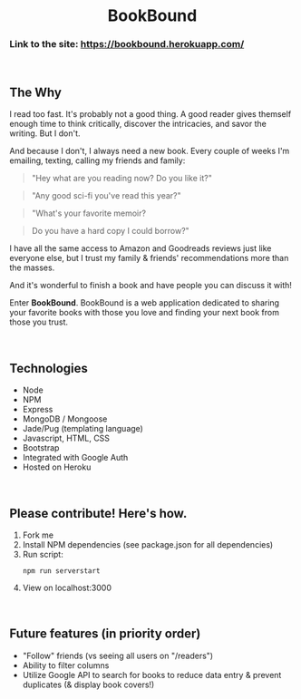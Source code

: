 <h1 align="center">BookBound</h1>

### Link to the site: https://bookbound.herokuapp.com/

<br>

## The Why

I read too fast. It's probably not a good thing. A good reader gives themself enough time to think critically, discover the intricacies, and savor the writing. But I don't.

And because I don't, I always need a new book. Every couple of weeks I'm emailing, texting, calling my friends and family:

> "Hey what are you reading now? Do you like it?"

> "Any good sci-fi you've read this year?"

> "What's your favorite memoir?

> Do you have a hard copy I could borrow?"

I have all the same access to Amazon and Goodreads reviews just like everyone else, but I trust my family & friends' recommendations more than the masses. 

And it's wonderful to finish a book and have people you can discuss it with!

Enter <b>BookBound</b>. BookBound is a web application dedicated to sharing your favorite books with those you love and finding your next book from those you trust.

<br>

## Technologies
<ul>
  <li>Node</li>
  <li>NPM</li>
  <li>Express</li>
  <li>MongoDB / Mongoose</li>
  <li>Jade/Pug (templating language)</li>
  <li>Javascript, HTML, CSS</li>
  <li>Bootstrap</li>
  <li>Integrated with Google Auth</li>
  <li>Hosted on Heroku</li> 
</ul>

<br>

## Please contribute! Here's how.

<ol>
<li>Fork me</li>

<li>Install NPM dependencies (see package.json for all dependencies)</li>

<li>Run script:</li> 

```
npm run serverstart
```
<li>View on localhost:3000</li>
</ol>

<br>

## Future features (in priority order)
<ul>
 <li>"Follow" friends (vs seeing all users on "/readers")</li>
 <li>Ability to filter columns</li>
 <li>Utilize Google API to search for books to reduce data entry & prevent duplicates (& display book covers!)</li>
</ul>




